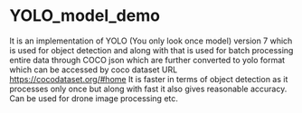# YOLO_model_demo
It is an implementation of YOLO (You only look once model) version 7 which is used for object detection and along with that is used for batch processing entire
data through COCO json which are further converted to yolo format which can be accessed by coco dataset URL https://cocodataset.org/#home
It is faster in terms of object detection as it processes only once but along with fast it also gives reasonable accuracy.
Can be used for drone image processing etc.
